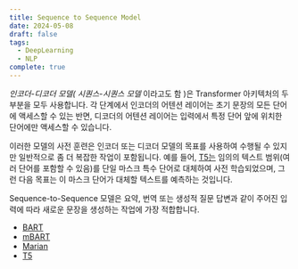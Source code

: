 ```yaml
---
title: Sequence to Sequence Model
date: 2024-05-08
draft: false
tags:
  - DeepLearning
  - NLP
complete: true
---
```

_인코더-디코더 모델( 시퀀스-시퀀스 모델_ 이라고도 함 )은 Transformer 아키텍처의 두 부분을 모두 사용합니다. 각 단계에서 인코더의 어텐션 레이어는 초기 문장의 모든 단어에 액세스할 수 있는 반면, 디코더의 어텐션 레이어는 입력에서 특정 단어 앞에 위치한 단어에만 액세스할 수 있습니다.

이러한 모델의 사전 훈련은 인코더 또는 디코더 모델의 목표를 사용하여 수행될 수 있지만 일반적으로 좀 더 복잡한 작업이 포함됩니다. 예를 들어, [T5는](https://huggingface.co/t5-base) 임의의 텍스트 범위(여러 단어를 포함할 수 있음)를 단일 마스크 특수 단어로 대체하여 사전 학습되었으며, 그런 다음 목표는 이 마스크 단어가 대체할 텍스트를 예측하는 것입니다.

Sequence-to-Sequence 모델은 요약, 번역 또는 생성적 질문 답변과 같이 주어진 입력에 따라 새로운 문장을 생성하는 작업에 가장 적합합니다.
- [BART](https://huggingface.co/transformers/model_doc/bart)
- [mBART](https://huggingface.co/transformers/model_doc/mbart)
- [Marian](https://huggingface.co/transformers/model_doc/marian)
- [T5](https://huggingface.co/transformers/model_doc/t5)
